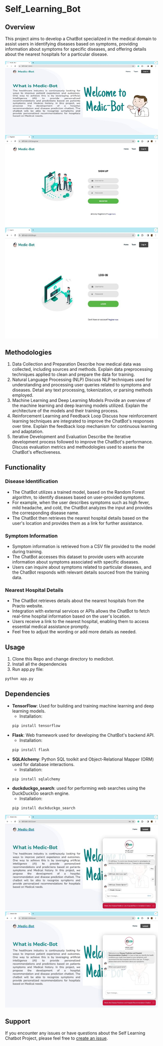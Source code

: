 # Self_Learning_Bot
## Overview
This project aims to develop a ChatBot specialized in the medical domain to assist users in identifying diseases based on symptoms, providing information about symptoms for specific diseases, and offering details about the nearest hospitals for a particular disease.

![Home Page](home.jpg "Home Page")
![Login Page](login.jpg "Login Page")
![Register Page](register.jpg)

## Methodologies
1. Data Collection and Preparation
Describe how medical data was collected, including sources and methods.
Explain data preprocessing techniques applied to clean and prepare the data for training.
2. Natural Language Processing (NLP)
Discuss NLP techniques used for understanding and processing user queries related to symptoms and diseases.
Detail any text processing, tokenization, or parsing methods employed.
3. Machine Learning and Deep Learning Models
Provide an overview of the machine learning and deep learning models utilized.
Explain the architecture of the models and their training process.
4. Reinforcement Learning and Feedback Loop
Discuss how reinforcement learning techniques are integrated to improve the ChatBot's responses over time.
Explain the feedback loop mechanism for continuous learning and adaptation.
5. Iterative Development and Evaluation
Describe the iterative development process followed to improve the ChatBot's performance.
Discuss evaluation metrics and methodologies used to assess the ChatBot's effectiveness.
## Functionality
### Disease Identification
- The ChatBot utilizes a trained model, based on the Random Forest algorithm, to identify diseases based on user-provided symptoms.
- For example, when the user describes symptoms such as high fever, mild headache, and cold, the ChatBot analyzes the input and provides the corresponding disease name.
- The ChatBot then retrieves the nearest hospital details based on the user's location and provides them as a link for further assistance.
### Symptom Information
- Symptom information is retrieved from a CSV file provided to the model during training.
- The ChatBot accesses this dataset to provide users with accurate information about symptoms associated with specific diseases.
- Users can inquire about symptoms related to particular diseases, and the ChatBot responds with relevant details sourced from the training data.
### Nearest Hospital Details
- The ChatBot retrieves details about the nearest hospitals from the Practo website.
- Integration with external services or APIs allows the ChatBot to fetch real-time hospital information based on the user's location.
- Users receive a link to the nearest hospital, enabling them to access essential medical assistance promptly.
- Feel free to adjust the wording or add more details as needed.
## Usage
1. Clone this Repo and change directory to medicbot.
2. Install all the dependencies
3. Run app.py file: 
``` python
python app.py 
```
## Dependencies
* __TensorFlow__: Used for building and training machine learning and deep learning models.  
   - Installation: 
    ``` python
    pip install tensorflow
    ```
* __Flask__: Web framework used for developing the ChatBot's backend API.  
   - Installation: 
    ``` python
    pip install flask
    ```
* __SQLAlchemy__: Python SQL toolkit and Object-Relational Mapper (ORM) used for database interactions.
    - Installation: 
    ``` python
    pip install sqlalchemy
    ```
* __duckduckgo_search__: used for performing web searches using the DuckDuckGo search engine.
  - Installation: 
  ``` python
  pip install duckduckgo_search
  ```

![chatbot](result0.jpg "ChatBot Response")
![response](result1.jpg)
## Support
If you encounter any issues or have questions about the Self Learning Chatbot Project, please feel free to [create an issue](https://github.com/Krishnann-s/Self_Learning_Bot/issues).
